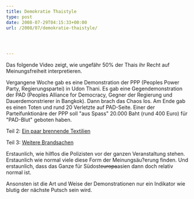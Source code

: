```yaml
---
title: Demokratie Thaistyle
type: post
date: 2008-07-29T04:15:33+00:00
url: /2008/07/demokratie-thaistyle/




---
```

Das folgende Video zeigt, wie ungefähr 50% der Thais ihr Recht auf Meinungsfreiheit interpretieren.

Vergangene Woche gab es eine Demonstration der <span class="caps">PPP</span> (Peoples Power Party, Regierungspartei) in Udon Thani. Es gab eine Gegendemonstration der <span class="caps">PAD</span> (Peoples Alliance for Democracy, Gegner der Regierung und Dauerdemonstrierer in Bangkok). Dann brach das Chaos los. Am Ende gab es einen Toten und rund 20 Verletzte auf <span class="caps">PAD</span>-Seite. Einer der Parteifunktionäre der <span class="caps">PPP</span> soll "aus Spass" 20.000 Baht (rund 400 Euro) für "<span class="caps">PAD</span>-Blut" geboten haben.



Teil 2: [Ein paar brennende Textilien][1]

Teil 3: [Weitere Brandsachen][2]

Erstaunlich, wie hilflos die Polizisten vor der ganzen Veranstaltung stehen. Erstaunlich wie normal viele diese Form der Meinungsäu?erung finden. Und erstaunlich, dass das Ganze für Südost<del>europa</del>asien dann doch relativ normal ist.

Ansonsten ist die Art und Weise der Demonstrationen nur ein Indikator wie blutig der nächste Putsch sein wird.

 [1]: http://youtube.com/watch?v=u-eTALiZ5I4&feature=related
 [2]: http://youtube.com/watch?v=B0YMIzlV5qo&feature=related
